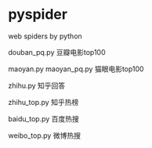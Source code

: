 # pyspider
web spiders by python

douban_pq.py
豆瓣电影top100

maoyan.py
maoyan_pq.py
猫眼电影top100

zhihu.py
知乎回答

zhihu_top.py 
知乎热榜

baidu_top.py
百度热搜

weibo_top.py
微博热搜
